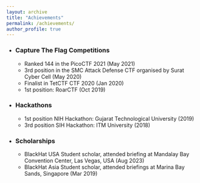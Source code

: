 ```yaml
---
layout: archive
title: "Achievements"
permalink: /achievements/
author_profile: true
---
```

- ### Capture The Flag Competitions
    - Ranked 144 in the PicoCTF 2021 (May 2021)
    - 3rd position in the SMC Attack Defense CTF organised by Surat Cyber Cell (May 2020)
    - Finalist in TetCTF CTF 2020 (Jan 2020)
    - 1st position: RoarCTF (Oct 2019)

- ### Hackathons
    - 1st position NIH Hackathon: Gujarat Technological University (2019)
    - 3rd position SIH Hackathon: ITM University (2018)
    

- ### Scholarships
    - BlackHat USA Student scholar, attended briefing at Mandalay Bay Convention Center, Las Vegas, USA (Aug 2023)
    - BlackHat Asia Student scholar, attended briefings at Marina Bay Sands, Singapore (Mar 2019)